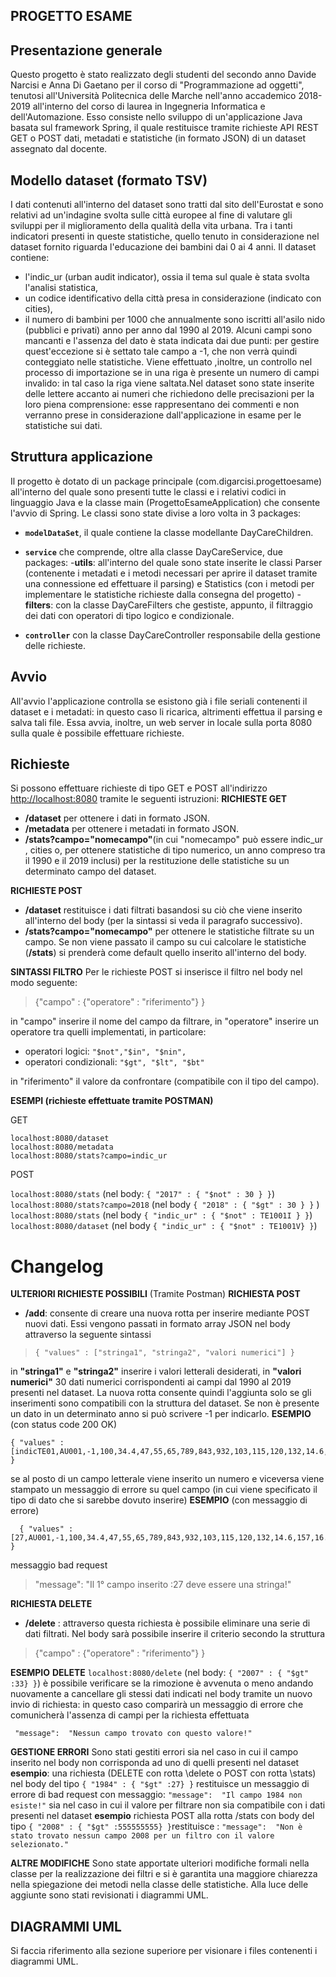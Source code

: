 ## PROGETTO ESAME

 ## Presentazione generale

Questo progetto è stato realizzato degli studenti del secondo anno Davide Narcisi e Anna Di Gaetano per il corso di "Programmazione ad oggetti", tenutosi all'Università Politecnica delle Marche nell'anno accademico 2018-2019 all'interno del corso di laurea in Ingegneria Informatica e dell'Automazione.
Esso consiste nello sviluppo di un'applicazione Java basata sul framework Spring, il quale restituisce tramite richieste API REST GET o POST dati, metadati e statistiche (in formato JSON) di un dataset assegnato dal docente.

## Modello dataset (formato TSV)

I dati contenuti all'interno del dataset sono tratti dal sito dell'Eurostat e sono relativi ad un'indagine svolta sulle città europee al fine di valutare gli sviluppi per il miglioramento della qualità della vita urbana. Tra i tanti indicatori presenti in queste statistiche, quello tenuto in considerazione nel dataset fornito riguarda l'educazione dei bambini dai 0 ai 4 anni. 
Il dataset contiene:
- l'indic_ur (urban audit indicator), ossia il tema sul quale è stata svolta l'analisi statistica,
- un codice identificativo della città presa in considerazione (indicato con cities),
- il numero di bambini per 1000 che annualmente sono iscritti all'asilo nido (pubblici e privati) anno per anno dal 1990 al 2019. 
Alcuni campi sono mancanti e l'assenza del dato è stata indicata dai due punti: per gestire quest'eccezione si è settato tale campo a -1, che non verrà quindi conteggiato nelle statistiche.
Viene effettuato ,inoltre, un controllo nel processo di importazione se in una riga è presente un numero di campi invalido: in tal caso la riga viene saltata.Nel dataset sono state inserite delle lettere accanto ai numeri che richiedono delle precisazioni per la loro piena comprensione: esse rappresentano dei commenti e non verranno prese in considerazione dall'applicazione in esame per le statistiche sui dati.

## Struttura applicazione

Il progetto è dotato di un package principale (com.digarcisi.progettoesame) all'interno del quale sono presenti tutte le classi e i relativi codici in linguaggio Java e la classe main (ProgettoEsameApplication) che consente l'avvio di Spring. 
Le classi sono state divise a loro volta in 3 packages:
 - **`modelDataSet`**, il quale contiene la classe modellante DayCareChildren.
 - **`service`** che comprende, oltre alla classe DayCareService, due packages:
    -**utils**: all'interno del quale sono state inserite le classi Parser (contenente i metadati e i metodi necessari per aprire il dataset tramite una connessione ed effettuare il parsing) e Statistics (con i metodi per implementare le statistiche richieste dalla consegna del progetto)
    -**filters**: con la classe DayCareFilters che gestiste, appunto, il filtraggio dei dati con operatori di tipo logico e condizionale.
    
 - **`controller`** con la classe DayCareController responsabile della gestione delle richieste.


## Avvio

All'avvio l'applicazione controlla se esistono già i file seriali contenenti il dataset e i metadati: in questo caso li ricarica, altrimenti effettua il parsing e salva tali file. Essa avvia, inoltre, un web server in locale sulla porta 8080 sulla quale è possibile effettuare richieste.

## Richieste

Si possono effettuare richieste di tipo GET e POST all'indirizzo  [http://localhost:8080](http://localhost:8080/)  tramite le seguenti istruzioni:
**RICHIESTE GET**

 -   **/dataset**  per ottenere i dati in formato JSON.
 -   **/metadata**  per ottenere i metadati in formato JSON.
 -   **/stats?campo="nomecampo"**(in cui "nomecampo" può essere indic_ur , cities o, per ottenere statistiche di tipo numerico, un anno compreso tra il 1990 e il 2019 inclusi) per la restituzione delle statistiche su un determinato campo del dataset.

**RICHIESTE POST**
 - **/dataset** restituisce i dati filtrati basandosi su ciò che viene inserito all'interno del body (per la sintassi si veda il paragrafo successivo).
 - **/stats?campo="nomecampo"** per ottenere le statistiche filtrate su un campo. Se non viene passato il campo su cui calcolare le statistiche (**/stats**) si prenderà come default quello inserito all'interno del body. 

**SINTASSI FILTRO**  Per le richieste POST si inserisce il filtro nel body nel modo seguente:

> {"campo" : {"operatore" : "riferimento"} }

in "campo" inserire il nome del campo da filtrare, in "operatore" inserire un operatore tra quelli implementati, in particolare:

-   operatori logici:  `"$not","$in", "$nin",`
-   operatori condizionali:  `"$gt", "$lt", "$bt"`

in "riferimento" il valore da confrontare (compatibile con il tipo del campo). 


**ESEMPI (richieste effettuate tramite POSTMAN)**

GET

```
localhost:8080/dataset
localhost:8080/metadata
localhost:8080/stats?campo=indic_ur

```

POST

 `localhost:8080/stats` 
  (nel body:  `{ "2017" : { "$not" : 30 } }`)   
  `localhost:8080/stats?campo=2018` 
   (nel body  `{ "2018" : { "$gt" : 30 } }`  )
`localhost:8080/stats` 
 (nel body  `{ "indic_ur" : { "$not" : TE1001I } }`)
`localhost:8080/dataset`
 (nel body `{ "indic_ur" : { "$not" : TE1001V} }`)

# Changelog

**ULTERIORI RICHIESTE POSSIBILI** (Tramite Postman)
**RICHIESTA POST**

 - **/add**: consente di creare una nuova rotta per inserire mediante POST nuovi dati. Essi vengono passati in formato array JSON nel body attraverso la seguente sintassi
    

>  `{ "values" : ["stringa1", "stringa2", "valori numerici"] }`

in **"stringa1"** e **"stringa2"** inserire i valori letterali desiderati, in **"valori numerici"** 30 dati numerici corrispondenti ai campi dal 1990 al 2019 presenti nel dataset. La nuova rotta consente quindi l'aggiunta solo se gli inserimenti sono compatibili con la struttura del dataset. Se non è presente un dato in un determinato anno si può scrivere -1 per indicarlo. 
**ESEMPIO** (con status code 200 OK)

    { "values" : [indicTE01,AU001,-1,100,34.4,47,55,65,789,843,932,103,115,120,132,14.6,157,16.23,17.4,185.4,193.2,209,212,23,25,276,24.3,-1,0,24,27,30] }
   se al posto di un campo letterale viene inserito un numero e viceversa viene stampato un messaggio di errore su quel campo (in cui viene specificato il tipo di dato che si sarebbe dovuto inserire)
   **ESEMPIO** (con messaggio di errore)
 

      { "values" : [27,AU001,-1,100,34.4,47,55,65,789,843,932,103,115,120,132,14.6,157,16.23,17.4,185.4,193.2,209,212,23,25,276,24.3,-1,0,24,27,30] }
         
messaggio bad request 


> "message":  "Il 1° campo inserito :27 deve essere una stringa!"

**RICHIESTA DELETE**

 - **/delete** : attraverso questa richiesta è possibile eliminare una serie di dati filtrati. Nel body sarà possibile inserire il criterio secondo la struttura

> {"campo" : {"operatore" : "riferimento"} }

**ESEMPIO**
**DELETE**
 `localhost:8080/delete`   (nel body:  `{ "2007" : { "$gt" :33} }`)
 è possibile verificare se la rimozione è avvenuta o meno andando nuovamente a cancellare gli stessi dati indicati nel body tramite un nuovo invio di richiesta: in questo caso comparirà un messaggio di errore che comunicherà l'assenza di campi per la richiesta effettuata

     "message":  "Nessun campo trovato con questo valore!"
     

 **GESTIONE ERRORI**
Sono stati gestiti errori sia nel caso in cui il campo inserito nel body non corrisponda ad uno di quelli presenti nel dataset 
**esempio**: una richiesta (DELETE con rotta \delete o POST con rotta \stats) nel body del tipo 
`{ "1984" : { "$gt" :27} }` 
 restituisce un messaggio di errore di bad request con messaggio:
   `"message":  "Il campo 1984 non esiste!"`
sia nel caso in cui il valore per filtrare  non sia compatibile con i dati presenti nel dataset 
**esempio** richiesta POST alla rotta /stats con body del tipo 
`{ "2008" : { "$gt" :555555555} }`restituisce :
`"message":  "Non è stato trovato nessun campo 2008 per un filtro con il valore selezionato."`

**ALTRE MODIFICHE** 
Sono state apportate ulteriori modifiche formali nella classe per la realizzazione dei filtri e si è garantita una maggiore chiarezza nella spiegazione dei metodi nella classe delle statistiche. Alla luce delle aggiunte sono stati revisionati i diagrammi UML.

## DIAGRAMMI UML

Si faccia riferimento alla sezione superiore per visionare i files contenenti i diagrammi UML.
